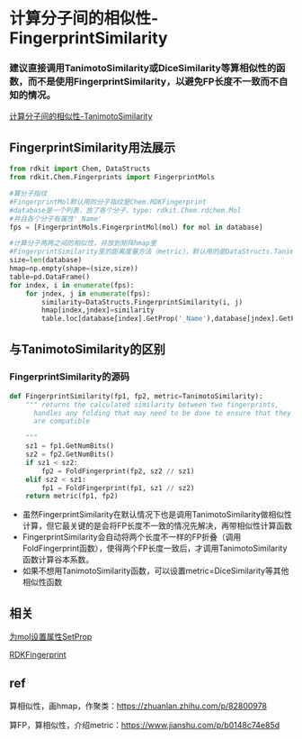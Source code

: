 # 计算分子间的相似性-FingerprintSimilarity

### 建议直接调用TanimotoSimilarity或DiceSimilarity等算相似性的函数，而不是使用FingerprintSimilarity，以避免FP长度不一致而不自知的情况。
[计算分子间的相似性-TanimotoSimilarity](./计算分子间的相似性-TanimotoSimilarity.md)

## FingerprintSimilarity用法展示

```py
from rdkit import Chem, DataStructs
from rdkit.Chem.Fingerprints import FingerprintMols

#算分子指纹
#FingerprintMol默认用的分子指纹是Chem.RDKFingerprint
#database是一个列表，放了各个分子，type: rdkit.Chem.rdchem.Mol
#并且各个分子有属性'_Name' 
fps = [FingerprintMols.FingerprintMol(mol) for mol in database]

#计算分子两两之间的相似性，并放到矩阵hmap里
#FingerprintSimilarity里的距离度量方法（metric），默认用的是DataStructs.TanimotoSimilarity
size=len(database)
hmap=np.empty(shape=(size,size))
table=pd.DataFrame()
for index, i in enumerate(fps):
    for jndex, j in enumerate(fps):
        similarity=DataStructs.FingerprintSimilarity(i, j)
        hmap[index,jndex]=similarity
        table.loc[database[index].GetProp('_Name'),database[jndex].GetProp('_Name')]=similarity
```
## 与TanimotoSimilarity的区别
### FingerprintSimilarity的源码
```py
def FingerprintSimilarity(fp1, fp2, metric=TanimotoSimilarity):
    """ returns the calculated similarity between two fingerprints,
      handles any folding that may need to be done to ensure that they
      are compatible

    """
    sz1 = fp1.GetNumBits()
    sz2 = fp2.GetNumBits()
    if sz1 < sz2:
        fp2 = FoldFingerprint(fp2, sz2 // sz1)
    elif sz2 < sz1:
        fp1 = FoldFingerprint(fp1, sz1 // sz2)
    return metric(fp1, fp2)

```
* 虽然FingerprintSimilarity在默认情况下也是调用TanimotoSimilarity做相似性计算，但它最关键的是会将FP长度不一致的情况先解决，再带相似性计算函数
* FingerprintSimilarity会自动将两个长度不一样的FP折叠（调用FoldFingerprint函数），使得两个FP长度一致后，才调用TanimotoSimilarity函数计算谷本系数。
* 如果不想用TanimotoSimilarity函数，可以设置metric=DiceSimilarity等其他相似性函数


## 相关
[为mol设置属性SetProp](./%E4%B8%BAmol%E8%AE%BE%E7%BD%AE%E5%B1%9E%E6%80%A7SetProp.md)

[RDKFingerprint](./计算分子指纹%20函数RDKFingerprint.md)

## ref
算相似性，画hmap，作聚类：https://zhuanlan.zhihu.com/p/82800978

算FP，算相似性，介绍metric：https://www.jianshu.com/p/b0148c74e85d
